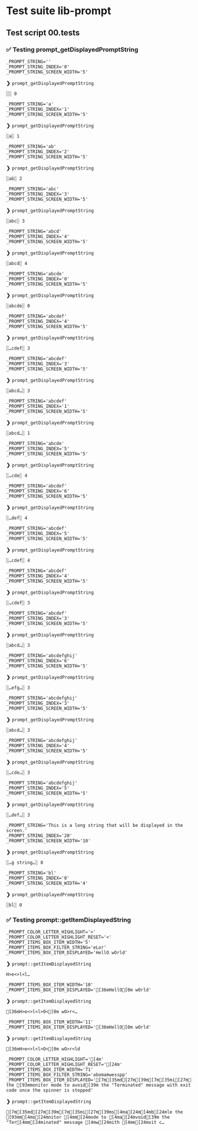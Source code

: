 # Test suite lib-prompt

## Test script 00.tests

### ✅ Testing prompt_getDisplayedPromptString

```text
_PROMPT_STRING=''
_PROMPT_STRING_INDEX='0'
_PROMPT_STRING_SCREEN_WIDTH='5'
```

❯ `prompt_getDisplayedPromptString`

`░░ 0`

```text
_PROMPT_STRING='a'
_PROMPT_STRING_INDEX='1'
_PROMPT_STRING_SCREEN_WIDTH='5'
```

❯ `prompt_getDisplayedPromptString`

`░a░ 1`

```text
_PROMPT_STRING='ab'
_PROMPT_STRING_INDEX='2'
_PROMPT_STRING_SCREEN_WIDTH='5'
```

❯ `prompt_getDisplayedPromptString`

`░ab░ 2`

```text
_PROMPT_STRING='abc'
_PROMPT_STRING_INDEX='3'
_PROMPT_STRING_SCREEN_WIDTH='5'
```

❯ `prompt_getDisplayedPromptString`

`░abc░ 3`

```text
_PROMPT_STRING='abcd'
_PROMPT_STRING_INDEX='4'
_PROMPT_STRING_SCREEN_WIDTH='5'
```

❯ `prompt_getDisplayedPromptString`

`░abcd░ 4`

```text
_PROMPT_STRING='abcde'
_PROMPT_STRING_INDEX='0'
_PROMPT_STRING_SCREEN_WIDTH='5'
```

❯ `prompt_getDisplayedPromptString`

`░abcde░ 0`

```text
_PROMPT_STRING='abcdef'
_PROMPT_STRING_INDEX='4'
_PROMPT_STRING_SCREEN_WIDTH='5'
```

❯ `prompt_getDisplayedPromptString`

`░…cdef░ 3`

```text
_PROMPT_STRING='abcdef'
_PROMPT_STRING_INDEX='3'
_PROMPT_STRING_SCREEN_WIDTH='5'
```

❯ `prompt_getDisplayedPromptString`

`░abcd…░ 3`

```text
_PROMPT_STRING='abcdef'
_PROMPT_STRING_INDEX='1'
_PROMPT_STRING_SCREEN_WIDTH='5'
```

❯ `prompt_getDisplayedPromptString`

`░abcd…░ 1`

```text
_PROMPT_STRING='abcde'
_PROMPT_STRING_INDEX='5'
_PROMPT_STRING_SCREEN_WIDTH='5'
```

❯ `prompt_getDisplayedPromptString`

`░…cde░ 4`

```text
_PROMPT_STRING='abcdef'
_PROMPT_STRING_INDEX='6'
_PROMPT_STRING_SCREEN_WIDTH='5'
```

❯ `prompt_getDisplayedPromptString`

`░…def░ 4`

```text
_PROMPT_STRING='abcdef'
_PROMPT_STRING_INDEX='5'
_PROMPT_STRING_SCREEN_WIDTH='5'
```

❯ `prompt_getDisplayedPromptString`

`░…cdef░ 4`

```text
_PROMPT_STRING='abcdef'
_PROMPT_STRING_INDEX='4'
_PROMPT_STRING_SCREEN_WIDTH='5'
```

❯ `prompt_getDisplayedPromptString`

`░…cdef░ 3`

```text
_PROMPT_STRING='abcdef'
_PROMPT_STRING_INDEX='3'
_PROMPT_STRING_SCREEN_WIDTH='5'
```

❯ `prompt_getDisplayedPromptString`

`░abcd…░ 3`

```text
_PROMPT_STRING='abcdefghij'
_PROMPT_STRING_INDEX='6'
_PROMPT_STRING_SCREEN_WIDTH='5'
```

❯ `prompt_getDisplayedPromptString`

`░…efg…░ 3`

```text
_PROMPT_STRING='abcdefghij'
_PROMPT_STRING_INDEX='3'
_PROMPT_STRING_SCREEN_WIDTH='5'
```

❯ `prompt_getDisplayedPromptString`

`░abcd…░ 3`

```text
_PROMPT_STRING='abcdefghij'
_PROMPT_STRING_INDEX='4'
_PROMPT_STRING_SCREEN_WIDTH='5'
```

❯ `prompt_getDisplayedPromptString`

`░…cde…░ 3`

```text
_PROMPT_STRING='abcdefghij'
_PROMPT_STRING_INDEX='5'
_PROMPT_STRING_SCREEN_WIDTH='5'
```

❯ `prompt_getDisplayedPromptString`

`░…def…░ 3`

```text
_PROMPT_STRING='This is a long string that will be displayed in the screen.'
_PROMPT_STRING_INDEX='20'
_PROMPT_STRING_SCREEN_WIDTH='10'
```

❯ `prompt_getDisplayedPromptString`

`░…g string…░ 8`

```text
_PROMPT_STRING='bl'
_PROMPT_STRING_INDEX='0'
_PROMPT_STRING_SCREEN_WIDTH='4'
```

❯ `prompt_getDisplayedPromptString`

`░bl░ 0`

### ✅ Testing prompt::getItemDisplayedString

```text
_PROMPT_COLOR_LETTER_HIGHLIGHT='>'
_PROMPT_COLOR_LETTER_HIGHLIGHT_RESET='<'
_PROMPT_ITEMS_BOX_ITEM_WIDTH='5'
_PROMPT_ITEMS_BOX_FILTER_STRING='eLor'
_PROMPT_ITEMS_BOX_ITEM_DISPLAYED='HellO wOrld'
```

❯ `prompt::getItemDisplayedString`

`H>e<>l<l…`

```text
_PROMPT_ITEMS_BOX_ITEM_WIDTH='10'
_PROMPT_ITEMS_BOX_ITEM_DISPLAYED='[36mHellO[0m wOrld'
```

❯ `prompt::getItemDisplayedString`

`[36mH>e<>l<l>O<[0m wO>r<…`

```text
_PROMPT_ITEMS_BOX_ITEM_WIDTH='11'
_PROMPT_ITEMS_BOX_ITEM_DISPLAYED='[36mHellO[0m wOrld'
```

❯ `prompt::getItemDisplayedString`

`[36mH>e<>l<l>O<[0m wO>r<ld`

```text
_PROMPT_COLOR_LETTER_HIGHLIGHT='[4m'
_PROMPT_COLOR_LETTER_HIGHLIGHT_RESET='[24m'
_PROMPT_ITEMS_BOX_ITEM_WIDTH='71'
_PROMPT_ITEMS_BOX_FILTER_STRING='abomamwesspp'
_PROMPT_ITEMS_BOX_ITEM_DISPLAYED='[7m[35md[27m[39m[7m[35mi[27m[39msable the [93mmonitor mode to avoid[39m the "Terminated" message with exit code once the spinner is stopped'
```

❯ `prompt::getItemDisplayedString`

`[7m[35md[27m[39m[7m[35mi[27m[39ms[4ma[24m[4mb[24mle the [93mm[4mo[24mnitor [4mm[24mode to [4ma[24mvoid[39m the "Ter[4mm[24minated" message [4mw[24mith [4me[24mxit c…`

